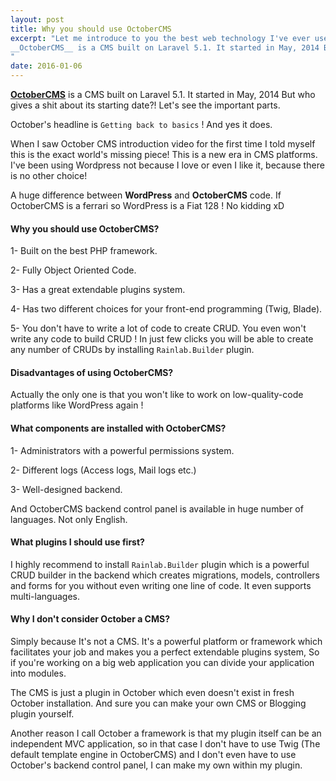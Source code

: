 ```yaml
---
layout: post
title: Why you should use OctoberCMS
excerpt: "Let me introduce to you the best web technology I've ever used in my life.
__OctoberCMS__ is a CMS built on Laravel 5.1. It started in May, 2014 But who gives a shit about its starting date?! Let's see the important parts.
"
date: 2016-01-06
---
```


[__OctoberCMS__][] is a CMS built on Laravel 5.1. It started in May, 2014 But who gives a shit about its starting date?! Let's see the important parts.

October's headline is `Getting back to basics` ! And yes it does.

When I saw October CMS introduction video for the first time I told myself this is the exact world's missing piece! This is a new era in CMS platforms. I've been using Wordpress not because I love or even I like it, because there is no other choice!

A huge difference between __WordPress__ and __OctoberCMS__ code. If OctoberCMS is a ferrari so WordPress is a Fiat 128 ! No kidding xD

#### Why you should use OctoberCMS?
1- Built on the best PHP framework.

2- Fully Object Oriented Code.

3- Has a great extendable plugins system.

4- Has two different choices for your front-end programming (Twig, Blade).

5- You don't have to write a lot of code to create CRUD. You even won't write any code to build CRUD ! In just few clicks you will be able to create any number of CRUDs by installing `Rainlab.Builder` plugin.

#### Disadvantages of using OctoberCMS?
Actually the only one is that you won't like to work on low-quality-code platforms like WordPress again !

#### What components are installed with OctoberCMS?
1- Administrators with a powerful permissions system.

2- Different logs (Access logs, Mail logs etc.)

3- Well-designed backend.

And OctoberCMS backend control panel is available in huge number of languages. Not only English.

#### What plugins I should use first?
I highly recommend to install `Rainlab.Builder` plugin which is a powerful CRUD builder in the backend which creates migrations, models, controllers and forms for you without even writing one line of code. It even supports multi-languages.


#### Why I don't consider October a CMS?
Simply because It's not a CMS. It's a powerful platform or framework which facilitates your job and makes you a perfect extendable plugins system, So if you're working on a big web application you can divide your application into modules.

The CMS is just a plugin in October which even doesn't exist in fresh October installation. And sure you can make your own CMS or Blogging plugin yourself.

Another reason I call October a framework is that my plugin itself can be an independent MVC application, so in that case I don't have to use Twig (The default template engine in OctoberCMS) and I don't even have to use October's backend control panel, I can make my own within my plugin.

[__OctoberCMS__]: http://octobercms.com/
